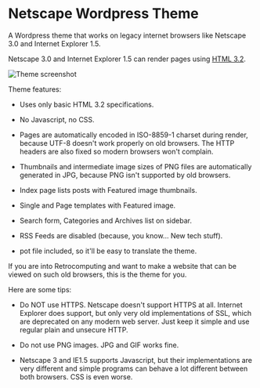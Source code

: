 # Netscape Wordpress Theme

A Wordpress theme that works on legacy internet browsers like Netscape 3.0 and Internet Explorer 1.5.

Netscape 3.0 and Internet Explorer 1.5 can render pages using [HTML 3.2](https://www.w3.org/TR/2018/SPSD-html32-20180315/).

![Theme screenshot](https://user-images.githubusercontent.com/17026744/196312215-b69ba7fb-e98f-4a92-8f71-4dbd5d3bfe75.png)

Theme features:

- Uses only basic HTML 3.2 specifications.

- No Javascript, no CSS.

- Pages are automatically encoded in ISO-8859-1 charset during render, because UTF-8 doesn't work properly on old browsers. The HTTP headers are also fixed so modern browsers won't complain.

- Thumbnails and intermediate image sizes of PNG files are automatically generated in JPG, because PNG isn't supported by old browsers.

- Index page lists posts with Featured image thumbnails.

- Single and Page templates with Featured image.

- Search form, Categories and Archives list on sidebar.

- RSS Feeds are disabled (because, you know... New tech stuff).

- pot file included, so it'll be easy to translate the theme.

If you are into Retrocomputing and want to make a website that can be viewed on such old browsers, this is the theme for you.

Here are some tips:

- Do NOT use HTTPS. Netscape doesn't support HTTPS at all. Internet Explorer does support, but only very old implementations of SSL, which are deprecated on any modern web server. Just keep it simple and use regular plain and unsecure HTTP.

- Do not use PNG images. JPG and GIF works fine.

- Netscape 3 and IE1.5 supports Javascript, but their implementations are very different and simple programs can behave a lot different between both browsers. CSS is even worse.
